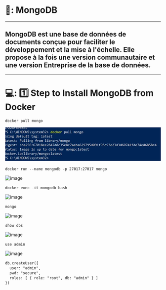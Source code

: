 # 🐝: MongoDB 
------
## MongoDB est une base de données de documents conçue pour faciliter le développement et la mise à l'échelle. Elle propose à la fois une version communautaire et une version Entreprise de la base de données.
------
# 💻: :one: Step to Install MongoDB from Docker
```
docker pull mongo

```
![image](mongo1.jpg)

```
docker run --name mongodb -p 27017:27017 mongo

```
![image](pp1.PNG)

```
docker exec -it mongodb bash

```
![image](pp1.PNG)

```
mongo

```
![image](pp1.PNG)

```
show dbs

```
![image](pp1.PNG)

```
use admin

```
![image](pp1.PNG)

```
db.createUser({
  user: "admin", 
  pwd: "secure", 
  roles: [ { role: "root", db: "admin" } ]
})

```
